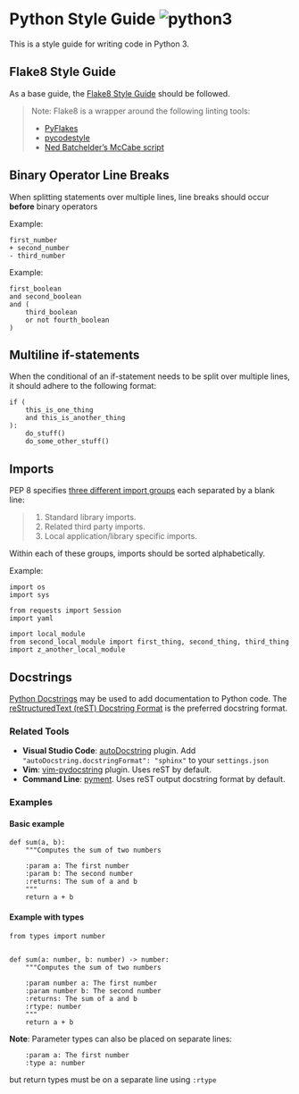 # Python Style Guide ![python3](https://img.shields.io/badge/python-3-blue.svg)

This is a style guide for writing code in Python 3.

## Flake8 Style Guide

As a base guide, the [Flake8 Style Guide](http://flake8.pycqa.org/en/latest/) should be followed.

> Note: Flake8 is a wrapper around the following linting tools:
> * [PyFlakes](https://pypi.org/project/pyflakes/)
> * [pycodestyle](https://pypi.org/project/pycodestyle/)
> * [Ned Batchelder’s McCabe script](https://pypi.org/project/mccabe/)

## Binary Operator Line Breaks

When splitting statements over multiple lines, line breaks should occur **before** binary operators

Example:
```python3
first_number
+ second_number
- third_number
```

Example:
```python3
first_boolean
and second_boolean
and (
    third_boolean
    or not fourth_boolean
)
```

## Multiline if-statements

When the conditional of an if-statement needs to be split over multiple lines, it should adhere to the following format:

```python3
if (
    this_is_one_thing
    and this_is_another_thing
):
    do_stuff()
    do_some_other_stuff()
```

## Imports

PEP 8 specifies [three different import groups](https://www.python.org/dev/peps/pep-0008/#imports) each separated by a blank line:
> 1. Standard library imports.
> 2. Related third party imports.
> 3. Local application/library specific imports.

Within each of these groups, imports should be sorted alphabetically.

Example:
```python3
import os
import sys

from requests import Session
import yaml

import local_module
from second_local_module import first_thing, second_thing, third_thing
import z_another_local_module
```

## Docstrings

[Python Docstrings](https://www.python.org/dev/peps/pep-0257/) may be used to add documentation to Python code.
The [reStructuredText (reST) Docstring Format](https://www.python.org/dev/peps/pep-0287/) is the preferred docstring format.

### Related Tools

* **Visual Studio Code**: [autoDocstring](https://marketplace.visualstudio.com/items?itemName=njpwerner.autodocstring) plugin.
    Add `"autoDocstring.docstringFormat": "sphinx"` to your `settings.json`
* **Vim**: [vim-pydocstring](https://github.com/heavenshell/vim-pydocstring) plugin. Uses reST by default.
* **Command Line**: [pyment](https://github.com/dadadel/pyment). Uses reST output docstring format by default.

### Examples

#### Basic example

```python3
def sum(a, b):
    """Computes the sum of two numbers

    :param a: The first number
    :param b: The second number
    :returns: The sum of a and b
    """
    return a + b
```

#### Example with types

```python3
from types import number


def sum(a: number, b: number) -> number:
    """Computes the sum of two numbers

    :param number a: The first number
    :param number b: The second number
    :returns: The sum of a and b
    :rtype: number
    """
    return a + b
```

**Note**: Parameter types can also be placed on separate lines:

```python3
    :param a: The first number
    :type a: number
```

but return types must be on a separate line using `:rtype`
